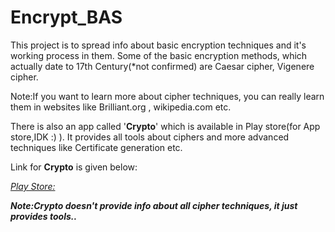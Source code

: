 # Encrypt_BAS

This project is to spread info about basic encryption techniques and it's working process in them.
Some of the basic encryption methods, which actually date to 17th Century(*not confirmed) are Caesar cipher, Vigenere cipher.

Note:If you want to learn more about cipher techniques, you can really learn them in websites like Brilliant.org , wikipedia.com etc.

There is also an app called '**Crypto**' which is available in Play store(for App store,IDK :) ). It provides all tools about ciphers and more advanced techniques like Certificate generation etc.

Link for **Crypto** is given below:

*[Play Store:](https://play.google.com/store/apps/details?id=com.kokoschka.michael.crypto&hl=en)*

***Note:Crypto doesn't provide info about all cipher techniques, it just provides tools..***